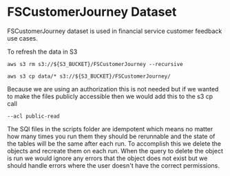 
# FSCustomerJourney Dataset


FSCustomerJourney dataset is used in financial service customer feedback use cases.


To refresh the data in S3

```
aws s3 rm s3://${S3_BUCKET}/FSCustomerJourney --recursive   

aws s3 cp data/* s3://${S3_BUCKET}/FSCustomerJourney/ 

```
Because we are using an authorization this is not needed but if we wanted to make the files publicly accessible then we would add this to the s3 cp call
```
--acl public-read    
```


The SQl files in the scripts folder are idempotent which means no matter how many times you run
them they should be rerunnable and the state of the tables will be the same after each run.
To accomplish this we delete the objects and recreate them on each run.
When the query to delete the object is run we would ignore any errors that the object does not exist but
we should handle errors where the user doesn't have the correct permissions.





